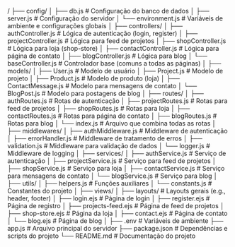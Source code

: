 /
├── config/
│   ├── db.js            # Configuração do banco de dados
│   ├── server.js        # Configuração do servidor
│   └── environment.js   # Variáveis de ambiente e configurações globais
│
├── controllers/
│   ├── authController.js   # Lógica de autenticação (login, register)
│   ├── projectController.js # Lógica para feed de projetos
│   ├── shopController.js    # Lógica para loja (shop-store)
│   ├── contactController.js # Lógica para página de contato
│   ├── blogController.js    # Lógica para blog
│   └── baseController.js    # Controlador base (comuns a todas as páginas)
│
├── models/
│   ├── User.js           # Modelo de usuário
│   ├── Project.js        # Modelo de projeto
│   ├── Product.js        # Modelo de produto (loja)
│   ├── ContactMessage.js # Modelo para mensagens de contato
│   └── BlogPost.js       # Modelo para postagens de blog
│
├── routes/
│   ├── authRoutes.js     # Rotas de autenticação
│   ├── projectRoutes.js  # Rotas para feed de projetos
│   ├── shopRoutes.js     # Rotas para loja
│   ├── contactRoutes.js  # Rotas para página de contato
│   ├── blogRoutes.js     # Rotas para blog
│   └── index.js          # Arquivo que combina todas as rotas
│
├── middlewares/
│   ├── authMiddleware.js  # Middleware de autenticação
│   ├── errorHandler.js    # Middleware de tratamento de erros
│   ├── validation.js      # Middleware para validação de dados
│   └── logger.js          # Middleware de logging
│
├── services/
│   ├── authService.js     # Serviço de autenticação
│   ├── projectService.js  # Serviço para feed de projetos
│   ├── shopService.js     # Serviço para loja
│   ├── contactService.js  # Serviço para mensagens de contato
│   └── blogService.js     # Serviço para blog
│
├── utils/
│   ├── helpers.js        # Funções auxiliares
│   └── constants.js      # Constantes do projeto
│
├── views/
│   ├── layouts/          # Layouts gerais (e.g., header, footer)
│   ├── login.ejs         # Página de login
│   ├── register.ejs      # Página de registro
│   ├── projects-feed.ejs # Página de feed de projetos
│   ├── shop-store.ejs    # Página da loja
│   ├── contact.ejs       # Página de contato
│   └── blog.ejs          # Página de blog
│
├── .env                 # Variáveis de ambiente
├── app.js               # Arquivo principal do servidor
├── package.json         # Dependências e scripts do projeto
└── README.md            # Documentação do projeto
